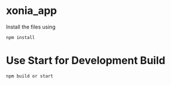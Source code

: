 # xonia_app
Install the files using
```
npm install
```

# Use Start for Development Build

```
npm build or start
```
